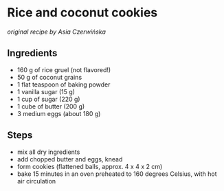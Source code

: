 Rice and coconut cookies
========================

_original recipe by Asia Czerwińska_

Ingredients
-----------

* 160 g of rice gruel (not flavored!)
* 50 g of coconut grains
* 1 flat teaspoon of baking powder
* 1 vanilla sugar (15 g)
* 1 cup of sugar (220 g)
* 1 cube of butter (200 g)
* 3 medium eggs (about 180 g)

Steps
-----

* mix all dry ingredients
* add chopped butter and eggs, knead
* form cookies (flattened balls, approx. 4 x 4 x 2 cm)
* bake 15 minutes in an oven preheated to 160 degrees Celsius, with hot air
  circulation
